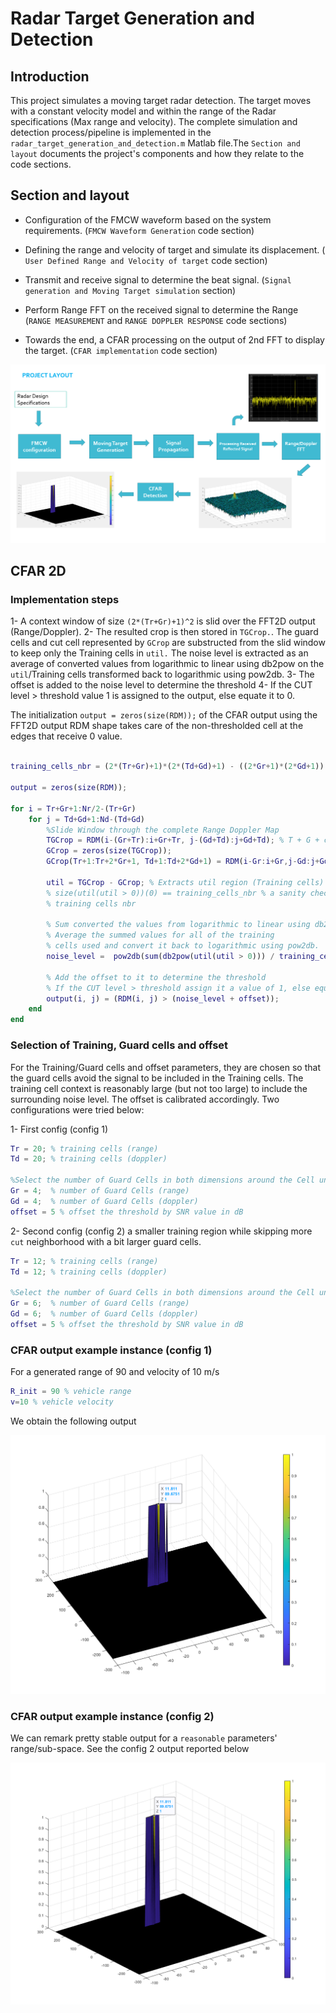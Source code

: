 
# Radar Target Generation and Detection

## Introduction

This project simulates a moving target radar detection. The target moves with a constant velocity model and within the range of the Radar specifications (Max range and velocity). The complete simulation and detection process/pipeline is implemented in  the `radar_target_generation_and_detection.m` Matlab file.The `Section and layout` documents  the project's components and how they relate to the code sections.

## Section and layout

* Configuration of the FMCW waveform based on the system requirements. (`FMCW Waveform Generation` code section)
* Defining the range and velocity of target and simulate its displacement. (` User Defined Range and Velocity of target` code section)
* Transmit and receive signal to determine the beat signal. (`Signal generation and Moving Target simulation` section)

* Perform Range FFT on the received signal to determine the Range (`RANGE MEASUREMENT` and `RANGE DOPPLER RESPONSE` code sections)

* Towards the end, a CFAR processing on the output of 2nd FFT to display the target. (`CFAR implementation` code section)

<img src="images/project_layout.png" width="620" />


## CFAR 2D

### Implementation steps

1- A context window of size `(2*(Tr+Gr)+1)^2` is slid over the FFT2D output (Range/Doppler).
2- The resulted crop is then stored in `TGCrop.`. The guard cells and cut cell represented by  `GCrop` are substructed from the slid window to keep only the Training cells in `util.` The noise level is extracted as an average of converted values from logarithmic to linear using db2pow  on the `util`/Training cells transformed back to logarithmic using pow2db.
3- The offset is added to the noise level to determine the threshold
4- If the CUT level > threshold  value 1 is assigned to the output, else equate it to 0.


The initialization `output = zeros(size(RDM));` of the CFAR output using the FFT2D output RDM shape takes care of the non-thresholded cell at the edges that receive 0 value.


```matlab

training_cells_nbr = (2*(Tr+Gr)+1)*(2*(Td+Gd)+1) - ((2*Gr+1)*(2*Gd+1));  % Get only the util cardinality (training cell)

output = zeros(size(RDM));

for i = Tr+Gr+1:Nr/2-(Tr+Gr)
    for j = Td+Gd+1:Nd-(Td+Gd)
        %Slide Window through the complete Range Doppler Map
        TGCrop = RDM(i-(Gr+Tr):i+Gr+Tr, j-(Gd+Td):j+Gd+Td); % T + G + cut a context crop
        GCrop = zeros(size(TGCrop));
        GCrop(Tr+1:Tr+2*Gr+1, Td+1:Td+2*Gd+1) = RDM(i-Gr:i+Gr,j-Gd:j+Gd); % G + cut crop

        util = TGCrop - GCrop; % Extracts util region (Training cells)
        % size(util(util > 0))(0) == training_cells_nbr % a sanity check of
        % training cells nbr

        % Sum converted the values from logarithmic to linear using db2pow.
        % Average the summed values for all of the training
        % cells used and convert it back to logarithmic using pow2db.
        noise_level =  pow2db(sum(db2pow(util(util > 0))) / training_cells_nbr);

        % Add the offset to it to determine the threshold
        % If the CUT level > threshold assign it a value of 1, else equate it to 0.
        output(i, j) = (RDM(i, j) > (noise_level + offset));
    end
end
```

### Selection of Training, Guard cells and offset

For the Training/Guard cells and offset parameters, they are chosen so that the guard cells avoid the signal to be included in the Training cells. The training cell context is reasonably large (but not too large) to include the surrounding noise level. The offset is calibrated accordingly. Two configurations were tried below:

1- First config (config 1)
```matlab
Tr = 20; % training cells (range)
Td = 20; % training cells (doppler)

%Select the number of Guard Cells in both dimensions around the Cell under
Gr = 4;  % number of Guard Cells (range)
Gd = 4;  % number of Guard Cells (doppler)
offset = 5 % offset the threshold by SNR value in dB
```

2- Second config (config 2) a smaller training region while skipping more `cut` neighborhood with a bit larger guard cells.

```matlab
Tr = 12; % training cells (range)
Td = 12; % training cells (doppler)

%Select the number of Guard Cells in both dimensions around the Cell under
Gr = 6;  % number of Guard Cells (range)
Gd = 6;  % number of Guard Cells (doppler)
offset = 5 % offset the threshold by SNR value in dB
```

### CFAR output example instance (config 1)

For a generated range of 90 and velocity of 10 m/s

```matlab
R_init = 90 % vehicle range
v=10 % vehicle velocity
```

We obtain the following output

<img src="images/CFAR_output.png"/>


### CFAR output example instance (config 2)

We can remark pretty stable output for a `reasonable` parameters' range/sub-space. See the config 2 output reported below

<img src="images/CFAR_config2.png"/>
